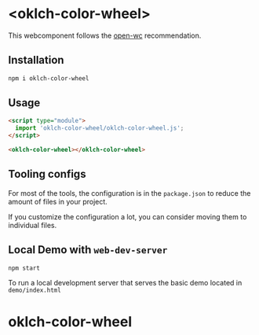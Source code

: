 # \<oklch-color-wheel>

This webcomponent follows the [open-wc](https://github.com/open-wc/open-wc) recommendation.

## Installation

```bash
npm i oklch-color-wheel
```

## Usage

```html
<script type="module">
  import 'oklch-color-wheel/oklch-color-wheel.js';
</script>

<oklch-color-wheel></oklch-color-wheel>
```



## Tooling configs

For most of the tools, the configuration is in the `package.json` to reduce the amount of files in your project.

If you customize the configuration a lot, you can consider moving them to individual files.

## Local Demo with `web-dev-server`

```bash
npm start
```

To run a local development server that serves the basic demo located in `demo/index.html`
# oklch-color-wheel
